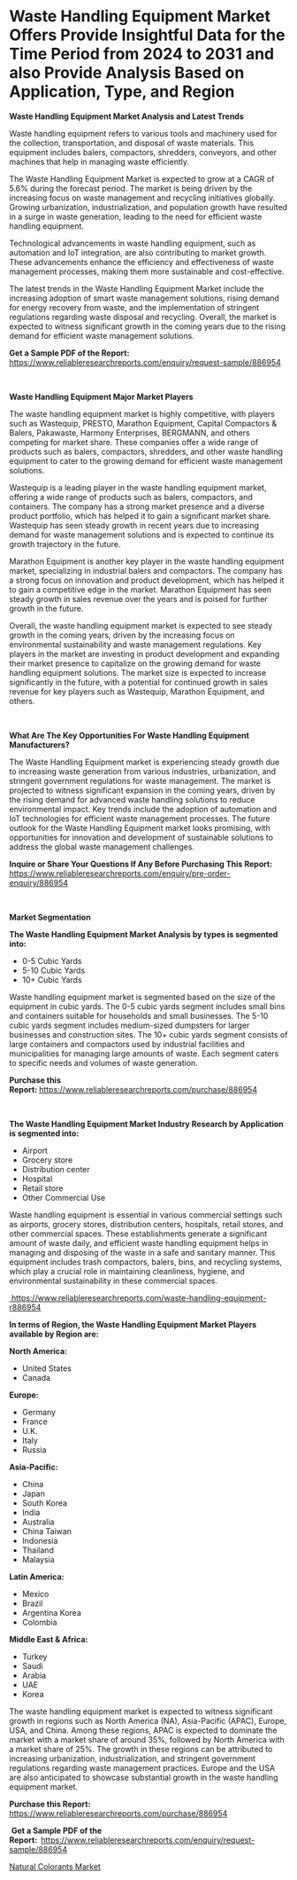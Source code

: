 <p><h1>Waste Handling Equipment Market Offers Provide Insightful Data for the Time Period from 2024 to 2031 and also Provide Analysis Based on Application, Type, and Region</h1></p><p><strong>Waste Handling Equipment Market Analysis and Latest Trends</strong></p>
<p><p>Waste handling equipment refers to various tools and machinery used for the collection, transportation, and disposal of waste materials. This equipment includes balers, compactors, shredders, conveyors, and other machines that help in managing waste efficiently.</p><p>The Waste Handling Equipment Market is expected to grow at a CAGR of 5.6% during the forecast period. The market is being driven by the increasing focus on waste management and recycling initiatives globally. Growing urbanization, industrialization, and population growth have resulted in a surge in waste generation, leading to the need for efficient waste handling equipment.</p><p>Technological advancements in waste handling equipment, such as automation and IoT integration, are also contributing to market growth. These advancements enhance the efficiency and effectiveness of waste management processes, making them more sustainable and cost-effective.</p><p>The latest trends in the Waste Handling Equipment Market include the increasing adoption of smart waste management solutions, rising demand for energy recovery from waste, and the implementation of stringent regulations regarding waste disposal and recycling. Overall, the market is expected to witness significant growth in the coming years due to the rising demand for efficient waste management solutions.</p></p>
<p><strong>Get a Sample PDF of the Report:&nbsp;</strong> <a href="https://www.reliableresearchreports.com/enquiry/request-sample/886954">https://www.reliableresearchreports.com/enquiry/request-sample/886954</a></p>
<p>&nbsp;</p>
<p><strong>Waste Handling Equipment Major Market Players</strong></p>
<p><p>The waste handling equipment market is highly competitive, with players such as Wastequip, PRESTO, Marathon Equipment, Capital Compactors & Balers, Pakawaste, Harmony Enterprises, BERGMANN, and others competing for market share. These companies offer a wide range of products such as balers, compactors, shredders, and other waste handling equipment to cater to the growing demand for efficient waste management solutions.</p><p>Wastequip is a leading player in the waste handling equipment market, offering a wide range of products such as balers, compactors, and containers. The company has a strong market presence and a diverse product portfolio, which has helped it to gain a significant market share. Wastequip has seen steady growth in recent years due to increasing demand for waste management solutions and is expected to continue its growth trajectory in the future.</p><p>Marathon Equipment is another key player in the waste handling equipment market, specializing in industrial balers and compactors. The company has a strong focus on innovation and product development, which has helped it to gain a competitive edge in the market. Marathon Equipment has seen steady growth in sales revenue over the years and is poised for further growth in the future.</p><p>Overall, the waste handling equipment market is expected to see steady growth in the coming years, driven by the increasing focus on environmental sustainability and waste management regulations. Key players in the market are investing in product development and expanding their market presence to capitalize on the growing demand for waste handling equipment solutions. The market size is expected to increase significantly in the future, with a potential for continued growth in sales revenue for key players such as Wastequip, Marathon Equipment, and others.</p></p>
<p>&nbsp;</p>
<p><strong>What Are The Key Opportunities For Waste Handling Equipment Manufacturers?</strong></p>
<p><p>The Waste Handling Equipment market is experiencing steady growth due to increasing waste generation from various industries, urbanization, and stringent government regulations for waste management. The market is projected to witness significant expansion in the coming years, driven by the rising demand for advanced waste handling solutions to reduce environmental impact. Key trends include the adoption of automation and IoT technologies for efficient waste management processes. The future outlook for the Waste Handling Equipment market looks promising, with opportunities for innovation and development of sustainable solutions to address the global waste management challenges.</p></p>
<p><strong>Inquire or Share Your Questions If Any Before Purchasing This Report:</strong> <a href="https://www.reliableresearchreports.com/enquiry/pre-order-enquiry/886954">https://www.reliableresearchreports.com/enquiry/pre-order-enquiry/886954</a></p>
<p>&nbsp;</p>
<p><strong>Market Segmentation</strong></p>
<p><strong>The Waste Handling Equipment Market Analysis by types is segmented into:</strong></p>
<p><ul><li>0-5 Cubic Yards</li><li>5-10 Cubic Yards</li><li>10+ Cubic Yards</li></ul></p>
<p><p>Waste handling equipment market is segmented based on the size of the equipment in cubic yards. The 0-5 cubic yards segment includes small bins and containers suitable for households and small businesses. The 5-10 cubic yards segment includes medium-sized dumpsters for larger businesses and construction sites. The 10+ cubic yards segment consists of large containers and compactors used by industrial facilities and municipalities for managing large amounts of waste. Each segment caters to specific needs and volumes of waste generation.</p></p>
<p><strong>Purchase this Report:&nbsp;</strong><a href="https://www.reliableresearchreports.com/purchase/886954">https://www.reliableresearchreports.com/purchase/886954</a></p>
<p>&nbsp;</p>
<p><strong>The Waste Handling Equipment Market Industry Research by Application is segmented into:</strong></p>
<p><ul><li>Airport</li><li>Grocery store</li><li>Distribution center</li><li>Hospital</li><li>Retail store</li><li>Other Commercial Use</li></ul></p>
<p><p>Waste handling equipment is essential in various commercial settings such as airports, grocery stores, distribution centers, hospitals, retail stores, and other commercial spaces. These establishments generate a significant amount of waste daily, and efficient waste handling equipment helps in managing and disposing of the waste in a safe and sanitary manner. This equipment includes trash compactors, balers, bins, and recycling systems, which play a crucial role in maintaining cleanliness, hygiene, and environmental sustainability in these commercial spaces.</p></p>
<p><a href="https://www.reliableresearchreports.com/waste-handling-equipment-r886954">&nbsp;https://www.reliableresearchreports.com/waste-handling-equipment-r886954</a></p>
<p><strong>In terms of Region, the Waste Handling Equipment Market Players available by Region are:</strong></p>
<p>
    <p> <strong> North America: </strong>
        <ul>
            <li>United States</li>
            <li>Canada</li>
        </ul>
        </p> 
    <p> <strong> Europe: </strong>
        <ul>
            <li>Germany</li>
            <li>France</li>
            <li>U.K.</li>
            <li>Italy</li>
            <li>Russia</li>
        </ul>
        </p> 
    <p> <strong> Asia-Pacific: </strong>
        <ul>
            <li>China</li>
            <li>Japan</li>
            <li>South Korea</li>
            <li>India</li>
            <li>Australia</li>
            <li>China Taiwan</li>
            <li>Indonesia</li>
            <li>Thailand</li>
            <li>Malaysia</li>
        </ul>
        </p> 
    <p> <strong> Latin America: </strong>
        <ul>
            <li>Mexico</li>
            <li>Brazil</li>
            <li>Argentina Korea</li>
            <li>Colombia</li>
        </ul>
        </p> 
    <p> <strong> Middle East & Africa: </strong>
        <ul>
            <li>Turkey</li>
            <li>Saudi</li>
            <li>Arabia</li>
            <li>UAE</li>
            <li>Korea</li>
        </ul>
    </p>
    </p>
<p><p>The waste handling equipment market is expected to witness significant growth in regions such as North America (NA), Asia-Pacific (APAC), Europe, USA, and China. Among these regions, APAC is expected to dominate the market with a market share of around 35%, followed by North America with a market share of 25%. The growth in these regions can be attributed to increasing urbanization, industrialization, and stringent government regulations regarding waste management practices. Europe and the USA are also anticipated to showcase substantial growth in the waste handling equipment market.</p></p>
<p><strong>Purchase this Report: </strong><a href="https://www.reliableresearchreports.com/purchase/886954">https://www.reliableresearchreports.com/purchase/886954</a></p>
<p>&nbsp;<strong>Get a Sample PDF of the Report:&nbsp;&nbsp;</strong><a href="https://www.reliableresearchreports.com/enquiry/request-sample/886954">https://www.reliableresearchreports.com/enquiry/request-sample/886954</a></p>
<p><strong></strong></p>
<p><p><a href="https://fearless-okapi-6c8.notion.site/Natural-Colorants-Market-Analysis-Its-CAGR-Market-Segmentation-and-Global-Industry-Overview-ac40abfb9ece4c69af800267233fcd84">Natural Colorants Market</a></p></p>